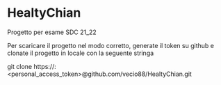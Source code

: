 # HealtyChian
Progetto per esame SDC 21_22

Per scaricare il progetto nel modo corretto, generate il token su github e clonate il progetto in locale con la seguente stringa

git clone https://<username>:<personal_access_token>@github.com/vecio88/HealtyChian.git
